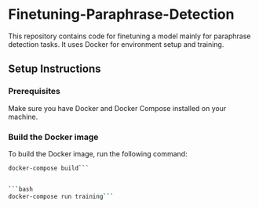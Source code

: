 # Finetuning-Paraphrase-Detection

This repository contains code for finetuning a model mainly for paraphrase detection tasks. It uses Docker for environment setup and training.

## Setup Instructions

### Prerequisites
Make sure you have Docker and Docker Compose installed on your machine.

### Build the Docker image
To build the Docker image, run the following command:

```bash
docker-compose build```


```bash
docker-compose run training```


